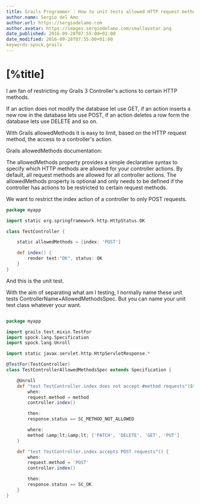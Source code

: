 ```yaml
---
title: Grails Programmer : How to unit tests allowed HTTP request methods in a Grails 3 Controller's action?
author.name: Sergio del Amo
author.url: https://sergiodelamo.com
author.avatar: https://images.sergiodelamo.com/smallavatar.png 
date_published: 2016-09-28T07:55:00+01:00
date_modified: 2016-09-28T07:55:00+01:00
keywords:spock,grails
---
```


# [%title]

I am fan of restricting my Grails 3 Controller's actions to certain HTTP methods.

If an action does not modify the database let use GET, if an action inserts a new row in the database lets use POST, if an action deletes a row form the database lets use DELETE and so on.

With Grails allowedMethods it is easy to limit, based on the HTTP request method, the access to a controller's action.

Grails allowedMethods documentation:

The allowedMethods property provides a simple declarative syntax to specify which HTTP methods are allowed for your controller actions. By default, all request methods are allowed for all controller actions. The allowedMethods property is optional and only needs to be defined if the controller has actions to be restricted to certain request methods.

We want to restrict the index action of a controller to only POST requests.

```groovy
package myapp

import static org.springframework.http.HttpStatus.OK

class TestController {

    static allowedMethods = [index: 'POST']

    def index() {
        render text:"OK", status: OK
    }
}
```

And this is the unit test.

With the aim of separating what am I testing, I normally name these unit tests ControllerName+AllowedMethodsSpec. But you can name your unit test class whatever your want.

```groovy

package myapp

import grails.test.mixin.TestFor
import spock.lang.Specification
import spock.lang.Unroll

import static javax.servlet.http.HttpServletResponse.*

@TestFor(TestController)
class TestControllerAllowedMethodsSpec extends Specification {

    @Unroll
    def "test TestController.index does not accept #method requests"(String method) {
        when:
        request.method = method
        controller.index()

        then:
        response.status == SC_METHOD_NOT_ALLOWED

        where:
        method &amp;lt;&amp;lt; ['PATCH', 'DELETE', 'GET', 'PUT']
    }

    def "test TestController.index accepts POST requests"() {
        when:
        request.method = 'POST'
        controller.index()

        then:
        response.status == SC_OK
    }
}
```
